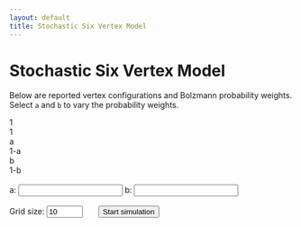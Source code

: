 ```yaml
---
layout: default
title: Stochastic Six Vertex Model
---
```


<link rel="stylesheet" href="/assets/css/applets/stochastic-6vm.css">


# Stochastic Six Vertex Model

Below are reported vertex configurations and Bolzmann probability weights. Select `a` and `b` to vary the probability weights.

<div class="configurations-container">
    <!-- Configuration (0,0,0,0) -->
    <div class="configuration">
        <div class="cell"></div>
        <div id="prob-0-0-0-0">1</div>
    </div>
    <!-- Configuration (1,1,1,1) -->
    <div class="configuration">
        <div class="cell">
        <div class="edge down"></div>
        <div class="edge left"></div>
        <div class="edge up"></div>
        <div class="edge right"></div>
        </div>
        <div id="prob-1-1-1-1">1</div>
    </div>
    <!-- Configuration (1,0,1,0) -->
    <div class="configuration">
        <div class="cell">
        <div class="edge down"></div>
        <div class="edge up"></div>
        </div>
        <div id="prob-1-0-1-0">a</div>
    </div>
    <!-- Configuration (1,0,0,1) -->
    <div class="configuration">
        <div class="cell">
        <div class="edge down"></div>
        <div class="edge right"></div>
        </div>
        <div id="prob-1-0-0-1">1-a</div>
    </div>
    <!-- Configuration (0,1,0,1) -->
    <div class="configuration">
        <div class="cell">
        <div class="edge left"></div>
        <div class="edge right"></div>
        </div>
        <div id="prob-0-1-0-1">b</div>
    </div>
    <!-- Configuration (0,1,1,0) -->
    <div class="configuration">
        <div class="cell">
        <div class="edge left"></div>
        <div class="edge up"></div>
        </div>
        <div id="prob-0-1-1-0">1-b</div>
    </div>
</div>
<br>
<div>
    <label for="input-a">a: </label>
    <input type="number" id="input-a" oninput="updateProbabilities()">
    <label for="input-b">b: </label>
    <input type="number" id="input-b" oninput="updateProbabilities()">
</div>
<br>
<div>
    <label for="input-n">Grid size: </label>
    <input type="number" id="input-n" min="1" max="250" value="10" oninput="createGrid()">
    &nbsp; &nbsp; &nbsp;
    <button onclick="startSimulation()">Start simulation</button>
</div>
<br>



<div id="grid-container" class="grid"></div>



<script src="/assets/js/stochastic-6vm.js"></script>

